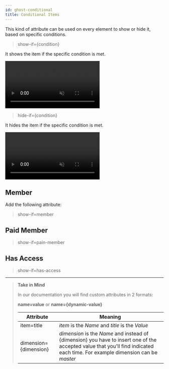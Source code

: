 ```yaml
---
id: ghost-conditional
title: Conditional Items
---
```


This kind of attribute can be used on every element to show or hide it, based on specific conditions.

> show-if={condition}

It shows the item if the specific condition is met.
<pre>
<video autoplay muted playsinline="true" loop>
<source src="/assets/conditional-shopify-show-if.webm">
</video>
</pre>

> hide-if={condition}

It hides the item if the specific condition is met.

<video autoplay muted playsinline="true" loop>
<source src="/assets/conditional-shopify-hide-if.webm">
</video>


## Member

Add the following attribute:

> show-if=member


## Paid Member

> show-if=pain-member


## Has Access 

> show-if=has-access

---------
> **Take in Mind**
>
> In our documentation you will find custom attributes in 2 formats:
>
> **name=value** or **name={dynamic-value}**
>
>
> **Attribute**             | **Meaning** | 
> -------------             | --------------- |
> | item=title              | *item* is the *Name* and *title* is the *Value* |
> | dimension={dimension}   | *dimension* is the *Name* and instead of {dimension} you have to insert one of the accepted value that you'll find indicated each time. For example dimension can be *master*|